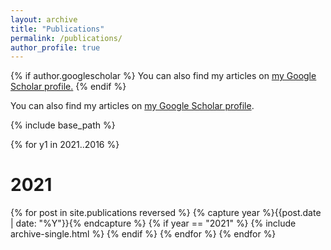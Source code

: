 ```yaml
---
layout: archive
title: "Publications"
permalink: /publications/
author_profile: true
---
```


{% if author.googlescholar %}
  You can also find my articles on <u><a href="{{author.googlescholar}}">my Google Scholar profile</a>.</u>
{% endif %}

You can also find my articles on <a href="https://scholar.google.com/citations?user=YCHJZOMAAAAJ&hl=en">my Google Scholar profile</a>.

{% include base_path %}

<!-- {% for post in site.publications reversed %}
  {% capture year %}{{ post.date | date: '%Y' }}{% endcapture %}
  {% if year != written_year %}
    <h1 id="{{ year | slugify }}" class="archive__subtitle">{{ year }}</h1>
    {% capture written_year %}{{ year }}{% endcapture %}
  {% endif %}
  {% include archive-single.html %}
{% endfor %} -->

{% for y1 in 2021..2016 %}
  <h1 id="{{ year | slugify }}" class="year__title">2021</h1>
  {% for post in site.publications reversed %}
    {% capture year %}{{post.date | date: "%Y"}}{% endcapture %}
    {% if year == "2021" %}
      {% include archive-single.html %}
    {% endif %}
  {% endfor %}
{% endfor %}

